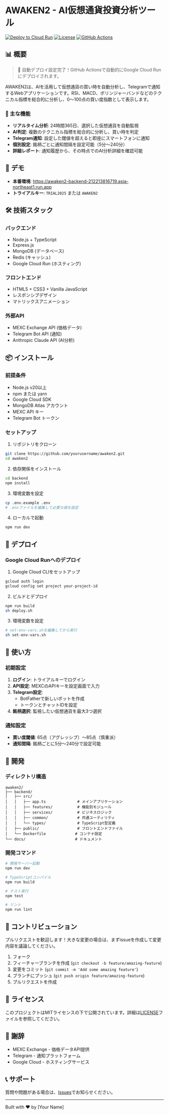 # AWAKEN2 - AI仮想通貨投資分析ツール

[![Deploy to Cloud Run](https://img.shields.io/badge/Deploy-Cloud%20Run-blue)](https://awaken2-backend-212213816719.asia-northeast1.run.app)
[![License](https://img.shields.io/badge/license-MIT-green)](LICENSE)
[![GitHub Actions](https://github.com/Rieut-Takayama/AWAKEN2/actions/workflows/deploy.yml/badge.svg)](https://github.com/Rieut-Takayama/AWAKEN2/actions)

## 📊 概要

> 🚀 自動デプロイ設定完了！GitHub Actionsで自動的にGoogle Cloud Runにデプロイされます。

AWAKEN2は、AIを活用して仮想通貨の買い時を自動分析し、Telegramで通知するWebアプリケーションです。RSI、MACD、ボリンジャーバンドなどのテクニカル指標を総合的に分析し、0〜100点の買い度指数として表示します。

### 🎯 主な機能

- **リアルタイム分析**: 24時間365日、選択した仮想通貨を自動監視
- **AI判定**: 複数のテクニカル指標を総合的に分析し、買い時を判定
- **Telegram通知**: 設定した閾値を超えると即座にスマートフォンに通知
- **個別設定**: 銘柄ごとに通知間隔を設定可能（5分〜240分）
- **詳細レポート**: 通知履歴から、その時点でのAI分析詳細を確認可能

## 🚀 デモ

- **本番環境**: https://awaken2-backend-212213816719.asia-northeast1.run.app
- **トライアルキー**: `TRIAL2025` または `AWAKEN2`

## 🛠️ 技術スタック

### バックエンド
- Node.js + TypeScript
- Express.js
- MongoDB (データベース)
- Redis (キャッシュ)
- Google Cloud Run (ホスティング)

### フロントエンド
- HTML5 + CSS3 + Vanilla JavaScript
- レスポンシブデザイン
- マトリックスアニメーション

### 外部API
- MEXC Exchange API (価格データ)
- Telegram Bot API (通知)
- Anthropic Claude API (AI分析)

## 📦 インストール

### 前提条件

- Node.js v20以上
- npm または yarn
- Google Cloud SDK
- MongoDB Atlas アカウント
- MEXC API キー
- Telegram Bot トークン

### セットアップ

1. リポジトリをクローン
```bash
git clone https://github.com/yourusername/awaken2.git
cd awaken2
```

2. 依存関係をインストール
```bash
cd backend
npm install
```

3. 環境変数を設定
```bash
cp .env.example .env
# .envファイルを編集して必要な値を設定
```

4. ローカルで起動
```bash
npm run dev
```

## 🚢 デプロイ

### Google Cloud Runへのデプロイ

1. Google Cloud CLIをセットアップ
```bash
gcloud auth login
gcloud config set project your-project-id
```

2. ビルドとデプロイ
```bash
npm run build
sh deploy.sh
```

3. 環境変数を設定
```bash
# set-env-vars.shを編集してから実行
sh set-env-vars.sh
```

## 📖 使い方

### 初期設定

1. **ログイン**: トライアルキーでログイン
2. **API設定**: MEXCのAPIキーを設定画面で入力
3. **Telegram設定**: 
   - BotFatherで新しいボットを作成
   - トークンとチャットIDを設定
4. **銘柄選択**: 監視したい仮想通貨を最大3つ選択

### 通知設定

- **買い度閾値**: 65点（アグレッシブ）〜85点（慎重派）
- **通知間隔**: 銘柄ごとに5分〜240分で設定可能

## 🔧 開発

### ディレクトリ構造

```
awaken2/
├── backend/
│   ├── src/
│   │   ├── app.ts              # メインアプリケーション
│   │   ├── features/           # 機能別モジュール
│   │   ├── services/           # ビジネスロジック
│   │   ├── common/             # 共通ユーティリティ
│   │   └── types/              # TypeScript型定義
│   ├── public/                 # フロントエンドファイル
│   └── Dockerfile             # コンテナ設定
└── docs/                      # ドキュメント
```

### 開発コマンド

```bash
# 開発サーバー起動
npm run dev

# TypeScriptコンパイル
npm run build

# テスト実行
npm test

# リント
npm run lint
```

## 🤝 コントリビューション

プルリクエストを歓迎します！大きな変更の場合は、まずissueを作成して変更内容を議論してください。

1. フォーク
2. フィーチャーブランチを作成 (`git checkout -b feature/amazing-feature`)
3. 変更をコミット (`git commit -m 'Add some amazing feature'`)
4. ブランチにプッシュ (`git push origin feature/amazing-feature`)
5. プルリクエストを作成

## 📄 ライセンス

このプロジェクトはMITライセンスの下で公開されています。詳細は[LICENSE](LICENSE)ファイルを参照してください。

## 🙏 謝辞

- MEXC Exchange - 価格データAPI提供
- Telegram - 通知プラットフォーム
- Google Cloud - ホスティングサービス

## 📞 サポート

質問や問題がある場合は、[Issues](https://github.com/yourusername/awaken2/issues)でお知らせください。

---

Built with ❤️ by [Your Name]